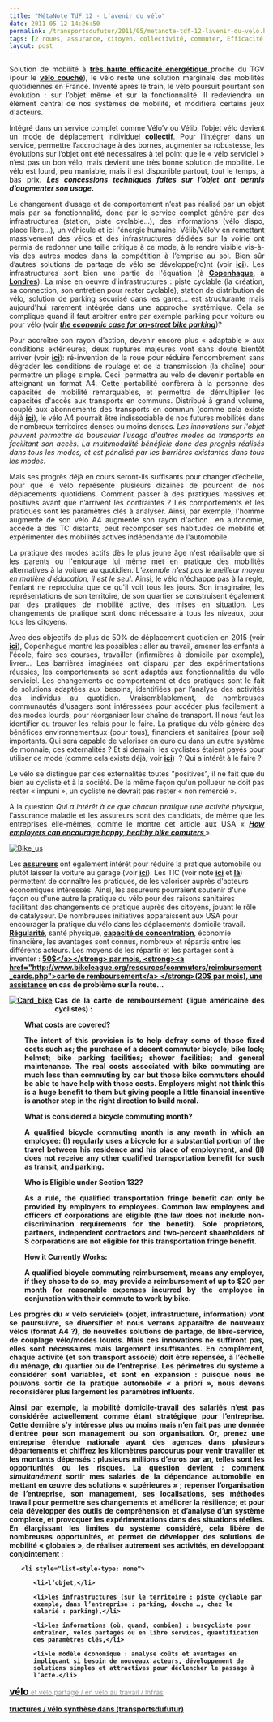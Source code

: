 ```yaml
---
title: "MétaNote TdF 12 - L’avenir du vélo"
date: 2011-05-12 14:26:50
permalink: /transportsdufutur/2011/05/metanote-tdf-12-lavenir-du-velo.html
tags: [2 roues, assurance, citoyen, collectivité, commuter, Efficacité énergétique, externalité, mode doux, partage de la voirie, Santé, stationnement, surveillance]
layout: post
---
```


<p style="text-align: justify;">Solution de mobilité à <strong><a href="http://sportech.online.fr/sptc_idx.php?pge=spfr_esy.html" target="_blank" rel="noopener">très haute efficacité énergétique </a></strong>proche du TGV (pour le <strong><a href="http://velo.xfou.com/" target="_blank" rel="noopener">vélo couché</a></strong>), le vélo reste une solution marginale des mobilités quotidiennes en France. Inventé après le train, le vélo poursuit pourtant son évolution : sur l’objet même et sur la fonctionnalité. Il redeviendra un élément central de nos systèmes de mobilité, et modifiera certains jeux d'acteurs.</p>

<p style="text-align: justify;">Intégré dans un service complet comme Vélo’v ou Vélib, l’objet vélo devient un mode de déplacement individuel <strong>collectif</strong>. Pour l’intégrer dans un service, permettre l’accrochage à des bornes, augmenter sa robustesse, les évolutions sur l’objet ont été nécessaires à tel point que le « vélo serviciel » n’est pas un bon vélo, mais devient une très bonne solution de mobilité. Le vélo est lourd, peu maniable, mais il est disponible partout, tout le temps, à bas prix. <strong><em>Les concessions techniques faites sur l’objet ont permis d’augmenter son usage</em>. </strong></p>

<!--more-->

<p style="text-align: justify;">Le changement d’usage et de comportement n’est pas réalisé par un objet mais par sa fonctionnalité, donc par le service complet généré par des infrastructures (station, piste cyclable...), des informations (vélo dispo, place libre...), un véhicule et ici l'énergie humaine. Vélib/Vélo’v en remettant massivement des vélos et des infrastructures dédiées sur la voirie ont permis de redonner une taille critique à ce mode, à le rendre visible vis-à-vis des autres modes dans la compétition à l’emprise au sol. Bien sûr d’autres solutions de partage de vélo se développe(ro)nt (voir <strong><a href="http://bike-sharing.blogspot.com/" target="_blank" rel="noopener">ici</a></strong>). Les infrastructures sont bien une partie de l'équation (à <strong><a href="https://gabrielplassat.github.io/transportsdufutur/2010/04/des-autoroutes-a-velo.html" target="_blank" rel="noopener">Copenhague</a></strong>, à <strong><a href="https://gabrielplassat.github.io/transportsdufutur/2010/06/une-banque-investit-25-millions-dans-des-velos-en-libre-service-et-des-autoroutes-pour-velo.html" target="_blank" rel="noopener">Londres</a></strong>). La mise en oeuvre d'infrastructures : piste cyclable (la création, sa connection, son entretien pour rester cyclable), station de distribution de vélo, solution de parking sécurisé dans les gares... est structurante mais aujourd'hui rarement intégrée dans une approche systémique. Cela se complique quand il faut arbitrer entre par exemple parking pour voiture ou pour vélo (voir <strong><em><a href="http://www.grist.org/biking/2011-04-11-the-economic-case-for-on-street-bike-parking" target="_self">the economic case for on-street bike parking</a></em></strong>)?</p>

<p style="text-align: justify;">Pour accroître son rayon d’action, devenir encore plus « adaptable » aux conditions extérieures, deux ruptures majeures vont sans doute bientôt arriver (voir <strong><a href="https://gabrielplassat.github.io/transportsdufutur/2010/01/yike-bike.html" target="_blank" rel="noopener">ici</a></strong>): ré-invention de la roue pour réduire l’encombrement sans dégrader les conditions de roulage et de la transmission (la chaîne) pour permettre un pliage simple. Ceci  permettra au vélo de devenir portable en atteignant un format A4. Cette portabilité confèrera à la personne des capacités de mobilité remarquables, et permettra de démultiplier les capacités d'accès aux transports en communs. Distribué à grand volume, couplé aux abonnements des transports en commun (comme cela existe déjà <strong><a href="http://levif.rnews.be/fr/news/actualite/belgique/cyclotec-l-abonnement-bus-velo/article-1194726446350.htm" target="_blank" rel="noopener">ici</a></strong>), le vélo A4 pourrait être indissociable de nos futures mobilités dans de nombreux territoires denses ou moins denses. <em>Les innovations sur l'objet peuvent permettre de bousculer l'usage d'autres modes de transports en facilitant son accès. La multimodalité bénéficie donc des progrès réalisés dans tous les modes, et est pénalisé par les barrières existantes dans tous les modes.</em></p>

<p style="text-align: justify;">Mais ses progrès déjà en cours seront-ils suffisants pour changer d’échelle, pour que le vélo représente plusieurs dizaines de pourcent de nos déplacements quotidiens. Comment passer à des pratiques massives et positives avant que n’arrivent les contraintes ? Les comportements et les pratiques sont les paramètres clés à analyser. Ainsi, par exemple, l'homme augmenté de son vélo A4 augmente son rayon d'action  en autonomie, accède à des TC distants, peut recomposer ses habitudes de mobilité et expérimenter des mobilités actives indépendante de l'automobile.</p>

<p style="text-align: justify;">La pratique des modes actifs dès le plus jeune âge n'est réalisable que si les parents ou l'entourage lui même met en pratique des mobilités alternatives à la voiture au quotidien. L<em>'exemple n'est pas le meilleur moyen en matière d'éducation, il est le seul</em>. Ainsi, le vélo n'échappe pas à la règle, l'enfant ne reproduira que ce qu'il voit tous les jours. Son imaginaire, les représentations de son territoire, de son quartier se construisent également par des pratiques de mobilité active, des mises en situation. Les changements de pratique sont donc nécessaire à tous les niveaux, pour tous les citoyens.</p>

<p style="text-align: justify;">Avec des objectifs de plus de 50% de déplacement quotidien en 2015 (voir <strong><a href="http://kk.sites.itera.dk/apps/kk_publikationer/pdf/681_GektAxfnoq.pdf" target="_blank" rel="noopener">ici</a></strong>), Copenhague montre les possibles : aller au travail, amener les enfants à l'école, faire ses courses, travailler (infirmières à domicile par exemple), livrer... Les barrières imaginées ont disparu par des expérimentations réussies, les comportements se sont adaptés aux fonctionnalités du vélo serviciel. Les changements de comportement et des pratiques sont le fait de solutions adaptées aux besoins, identifiées par l’analyse des activités des individus au quotidien. Vraisemblablement, de nombreuses communautés d'usagers sont intéressées pour accéder plus facilement à des modes lourds, pour réorganiser leur chaîne de transport. Il nous faut les identifier ou trouver les relais pour le faire. La pratique du vélo génère des bénéfices environnementaux (pour tous), financiers et sanitaires (pour soi) importants. Qui sera capable de valoriser en euro ou dans un autre système de monnaie, ces externalités ? Et si demain  les cyclistes étaient payés pour utiliser ce mode (comme cela existe déjà, voir <strong><a href="http://www.greenetvert.fr/2011/04/19/les-cyclistes-subventionnes-par-la-mairie-de-seoul/16685" target="_blank" rel="noopener">ici</a></strong>)  ? Qui a intérêt à le faire ?</p>

<p style="text-align: justify;">Le vélo se distingue par des externalités toutes "positives", il ne fait que du bien au cycliste et à la société. De la même façon qu'un pollueur ne doit pas rester « impuni », un cycliste ne devrait pas rester « non remercié ».</p>

<p style="text-align: justify;">A la question <em>Qui a intérêt à ce que chacun pratique une activité physique</em>, l'assurance maladie et les assureurs sont des candidats, de même que les entreprises elle-mêmes, comme le montre cet article aux USA « <strong><em><a href="http://www.grist.org/biking/2011-05-09-how-employers-can-encourage-happy-healthy-bike-commuters">How employers can encourage happy, healthy bike comuters </a></em></strong>».</p>

<p style="text-align: justify;"><a href="https://gabrielplassat.github.io/transportsdufutur/wp-content/uploads/sites/6/old/6a0120a66d2ad4970b01538e6f0bdf970b-800wi.jpg" rel="lightbox"><img class="asset asset-image at-xid-6a0120a66d2ad4970b01538e6f0bdf970b" style="margin-left: auto; margin-right: auto;" title="Bike _us" src="/wp-content/uploads/sites/6/old/6a0120a66d2ad4970b01538e6f0bdf970b-500wi.jpg" alt="Bike_us" /></a>



Les <strong><a href="https://gabrielplassat.github.io/transportsdufutur/2010/03/apres-la-surveillance-la-sousveillance.html" target="_blank" rel="noopener">assureurs</a></strong> ont également intérêt pour réduire la pratique automobile ou plutôt laisser la voiture au garage (voir <strong><a href="https://gabrielplassat.github.io/transportsdufutur/2009/11/mobilite-obesite-sante-innovons-vite.html" target="_blank" rel="noopener">ici</a></strong>). Les TIC (voir note <strong><a href="https://gabrielplassat.github.io/transportsdufutur/2011/01/le-mit-developpe-un-outil-co2go-qui-estime-sans-aucune-action-de-la-personne-ses-emissions-de-co2-liees-a-ces-deplacem.html" target="_blank" rel="noopener">ici</a></strong> et <strong><a href="https://gabrielplassat.github.io/transportsdufutur/2011/02/gotoo-quand-la-technologie-permet-de-reveler-et-daccompagner-des-comportements-positifs.html" target="_blank" rel="noopener">là</a></strong>) permettent de connaître les pratiques, de les valoriser auprès d'acteurs économiques intéressés. Ainsi, les assureurs pourraient soutenir d'une façon ou d'une autre la pratique du vélo pour des raisons sanitaires facilitant des changements de pratique auprès des citoyens, jouant le rôle de catalyseur. De nombreuses initiatives apparaissent aux USA pour encourager la pratique du vélo dans les déplacements domicile travail. <strong><a href="http://www.onearth.org/blog/bike-commuters-rolling-into-work-often-earlier">Régularité</a></strong>, santé physique, <strong><a href="http://www.grist.org/article/medal-to-the-pedal">capacité de concentration</a></strong>, économie financière, les avantages sont connus, nombreux et répartis entre les différents acteurs. Les moyens de les répartir et les partager sont à inventer : <strong><a href="http://bikeportland.org/2011/04/19/cash-incentives-spur-bike-commutes-at-ohsu-51335">50$</a></strong> par mois, <strong><a href="http://www.bikeleague.org/resources/commuters/reimbursement_cards.php">carte de remboursement</a> </strong>(20$ par mois), une <strong><a href="http://www.bikeleague.org/members/specialoffers.php#bra">assistance</a></strong> en cas de problème sur la route...</p>

<p style="text-align: justify;"><a style="float: left;" href="https://gabrielplassat.github.io/transportsdufutur/wp-content/uploads/sites/6/old/6a0120a66d2ad4970b01538e6e7419970b-800wi.jpg" rel="lightbox"><img class="asset asset-image at-xid-6a0120a66d2ad4970b01538e6e7419970b" style="margin: 0px 5px 5px 0px;" title="Card_bike" src="/wp-content/uploads/sites/6/old/6a0120a66d2ad4970b01538e6e7419970b-500wi.jpg" alt="Card_bike" /></a></p>

<p style="text-align: justify;"><strong>Cas de la carte de remboursement (ligue américaine des cyclistes) :</strong></p>

<p style="text-align: justify; padding-left: 30px;"><strong>What costs are covered?</strong></p>

<p style="text-align: justify; padding-left: 30px;">The intent of this provision is to help defray some of those fixed costs such as; the purchase of a decent commuter bicycle; bike lock; helmet; bike parking facilities; shower facilities; and general maintenance. The real costs associated with bike commuting are much less than commuting by car but those bike commuters should be able to have help with those costs. Employers might not think this is a huge benefit to them but giving people a little financial incentive is another step in the right direction to build moral.</p>

<p style="text-align: justify; padding-left: 30px;"><strong>What is considered a bicycle commuting month?</strong></p>

<p style="text-align: justify; padding-left: 30px;">A qualified bicycle commuting month is any month in which an employee: (I) regularly uses a bicycle for a substantial portion of the travel between his residence and his place of employment, and (II) does not receive any other qualified transportation benefit for such as transit, and parking.</p>

<p style="text-align: justify; padding-left: 30px;"><strong>Who is Eligible under Section 132?</strong></p>

<p style="text-align: justify; padding-left: 30px;">As a rule, the qualified transportation fringe benefit can only be provided by employers to employees. Common law employees and officers of corporations are eligible (the law does not include non-discrimination requirements for the benefit). Sole proprietors, partners, independent contractors and two-percent shareholders of S corporations are not eligible for this transportation fringe benefit.</p>

<p style="text-align: justify; padding-left: 30px;"><strong>How it Currently Works:</strong></p>

<p style="text-align: justify; padding-left: 30px;">A qualified bicycle commuting reimbursement, means any employer, if they chose to do so, may provide a reimbursement of up to $20 per month for reasonable expenses incurred by the employee in conjunction with their commute to work by bike.</p>

<p style="text-align: justify;">Les progrès du « vélo serviciel» (objet, infrastructure, information) vont se poursuivre, se diversifier et nous verrons apparaître de nouveaux vélos (format A4 ?), de nouvelles solutions de partage, de libre-service, de couplage vélo/modes lourds. Mais ces innovations ne suffiront pas, elles sont nécessaires mais largement insuffisantes. En complément, chaque activité (et son transport associé) doit être repensée, à l’échelle du ménage, du quartier ou de l’entreprise. Les périmètres du système à considérer sont variables, et sont en expansion : puisque nous ne pouvons sortir de la pratique automobile « à priori », nous devons reconsidérer plus largement les paramètres influents.</p>

<p style="text-align: justify;">Ainsi par exemple, la mobilité domicile-travail des salariés n’est pas considérée actuellement comme étant stratégique pour l’entreprise. Cette dernière s’y intéresse plus ou moins mais n’en fait pas une donnée d’entrée pour son management ou son organisation. Or, prenez une entreprise étendue nationale ayant des agences dans plusieurs départements et chiffrez les kilomètres parcourus pour venir travailler et les montants dépensés : plusieurs millions d’euros par an, <strong>telles sont les opportunités ou les risques</strong>. La question devient : comment <em>simultanément</em> sortir mes salariés de la dépendance automobile en mettant en œuvre des solutions « supérieures » ; repenser l’organisation de l’entreprise, son management, ses localisations, ses méthodes travail pour permettre ses changements et améliorer la résilience; et pour cela développer des outils de compréhension et d’analyse d’un système complexe, et provoquer les expérimentations dans des situations réelles. En élargissant les limites du système considéré, cela libère de nombreuses opportunités, et permet de développer des solutions de mobilité « globales », de réaliser autrement ses activités, en développant conjointement :</p>



<ul>

 	<li style="list-style-type: none">

<ul>

 	<li>l’objet,</li>

 	<li>les infrastructures (sur le territoire : piste cyclable par exemple, dans l’entreprise : parking, douche …, chez le salarié : parking),</li>

 	<li>les informations (où, quand, combien) : buscycliste pour entraîner, vélos partagés ou en libre services, quantification des paramètres clés,</li>

 	<li>le modèle économique : analyse coûts et avantages en impliquant si besoin de nouveaux acteurs, développement de solutions simples et attractives pour déclencher le passage à l’acte.</li>

</ul>

</li>

</ul>

<a style="text-decoration: underline;" href="http://www.pearltrees.com/transportsdufutur/velo/id2849394"><span style="font-size: 14pt; color: black; font-weight: bold;">vélo</span><span style="font-size: 10pt; color: #999999; font-weight: normal;"> et vélo partagé / en vélo au travail / Infras

tructures / vélo synthèse dans (transportsdufutur)</span></a>

